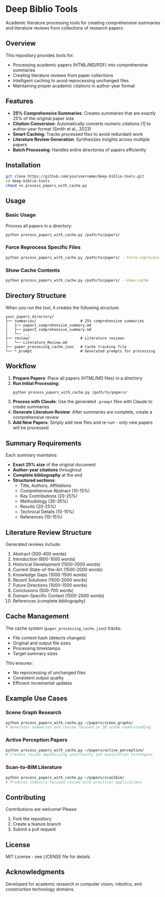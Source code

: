 # Deep Biblio Tools

Academic literature processing tools for creating comprehensive summaries and literature reviews from collections of research papers.

## Overview

This repository provides tools for:
- Processing academic papers (HTML/MD/PDF) into comprehensive summaries
- Creating literature reviews from paper collections
- Intelligent caching to avoid reprocessing unchanged files
- Maintaining proper academic citations in author-year format

## Features

- **25% Comprehensive Summaries**: Creates summaries that are exactly 25% of the original paper size
- **Citation Conversion**: Automatically converts numeric citations [1] to author-year format (Smith et al., 2023)
- **Smart Caching**: Tracks processed files to avoid redundant work
- **Literature Review Generation**: Synthesizes insights across multiple papers
- **Batch Processing**: Handles entire directories of papers efficiently

## Installation

```bash
git clone https://github.com/yourusername/deep-biblio-tools.git
cd deep-biblio-tools
chmod +x process_papers_with_cache.py
```

## Usage

### Basic Usage

Process all papers in a directory:

```bash
python process_papers_with_cache.py /path/to/papers/
```

### Force Reprocess Specific Files

```bash
python process_papers_with_cache.py /path/to/papers/ --force-reprocess "paper1.pdf" "paper2.html"
```

### Show Cache Contents

```bash
python process_papers_with_cache.py /path/to/papers/ --show-cache
```

## Directory Structure

When you run the tool, it creates the following structure:

```
your_papers_directory/
├── summaries/                    # 25% comprehensive summaries
│   ├── paper1_comprehensive_summary.md
│   ├── paper2_comprehensive_summary.md
│   └── ...
├── review/                       # Literature reviews
│   └── Literature_Review.md
├── paper_processing_cache.json   # Cache tracking file
└── *.prompt                      # Generated prompts for processing
```

## Workflow

1. **Prepare Papers**: Place all papers (HTML/MD files) in a directory
2. **Run Initial Processing**:
   ```bash
   python process_papers_with_cache.py /path/to/papers/
   ```
3. **Process with Claude**: Use the generated `.prompt` files with Claude to create summaries
4. **Generate Literature Review**: After summaries are complete, create a comprehensive review
5. **Add New Papers**: Simply add new files and re-run - only new papers will be processed

## Summary Requirements

Each summary maintains:
- **Exact 25% size** of the original document
- **Author-year citations** throughout
- **Complete bibliography** at the end
- **Structured sections**:
  - Title, Authors, Affiliations
  - Comprehensive Abstract (10-15%)
  - Key Contributions (20-25%)
  - Methodology (30-35%)
  - Results (20-25%)
  - Technical Details (10-15%)
  - References (10-15%)

## Literature Review Structure

Generated reviews include:
1. Abstract (300-400 words)
2. Introduction (800-1000 words)
3. Historical Development (1500-2000 words)
4. Current State-of-the-Art (1500-2000 words)
5. Knowledge Gaps (1000-1500 words)
6. Recent Solutions (1500-2000 words)
7. Future Directions (1000-1500 words)
8. Conclusions (500-700 words)
9. Domain-Specific Context (1500-2000 words)
10. References (complete bibliography)

## Cache Management

The cache system (`paper_processing_cache.json`) tracks:
- File content hash (detects changes)
- Original and output file sizes
- Processing timestamps
- Target summary sizes

This ensures:
- No reprocessing of unchanged files
- Consistent output quality
- Efficient incremental updates

## Example Use Cases

### Scene Graph Research
```bash
python process_papers_with_cache.py ~/papers/scene_graphs/
# Generates summaries and review focused on 3D scene understanding
```

### Active Perception Papers
```bash
python process_papers_with_cache.py ~/papers/active_perception/
# Creates review emphasizing uncertainty and exploration strategies
```

### Scan-to-BIM Literature
```bash
python process_papers_with_cache.py ~/papers/scan2bim/
# Produces industry-focused review with practical applications
```

## Contributing

Contributions are welcome! Please:
1. Fork the repository
2. Create a feature branch
3. Submit a pull request

## License

MIT License - see LICENSE file for details

## Acknowledgments

Developed for academic research in computer vision, robotics, and construction technology domains.
